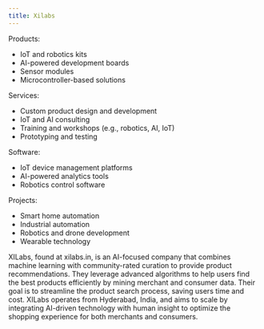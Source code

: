```yaml
---
title: Xilabs
---
```


Products:

- IoT and robotics kits
- AI-powered development boards
- Sensor modules
- Microcontroller-based solutions

Services:

- Custom product design and development
- IoT and AI consulting
- Training and workshops (e.g., robotics, AI, IoT)
- Prototyping and testing

Software:

- IoT device management platforms
- AI-powered analytics tools
- Robotics control software

Projects:

- Smart home automation
- Industrial automation
- Robotics and drone development
- Wearable technology


XILabs, found at xilabs.in, is an AI-focused company that combines machine learning with community-rated curation to provide product recommendations. They leverage advanced algorithms to help users find the best products efficiently by mining merchant and consumer data. Their goal is to streamline the product search process, saving users time and cost. XILabs operates from Hyderabad, India, and aims to scale by integrating AI-driven technology with human insight to optimize the shopping experience for both merchants and consumers.


